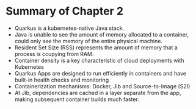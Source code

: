 # Summary of Chapter 2

- Quarkus is a kubernetes-native Java stack.
- Java is unable to see the amount of memory allocated to a container, could only see the memory of the entire physical machine.
- Resident Set Size (RSS) represents the amount of memory that a process is ccupying from RAM.
- Container density is a key characteristic of cloud deployments with Kubernetes
- Quarkus Apps are designed to run efficiently in containers and have built-in health checks and monitoring
- Containerization mechanisms: Docker, Jib and Source-to-Image (S2I)
- At Jib, dependencies are cached in a layer separate from the app, making subsequent container builds much faster.
